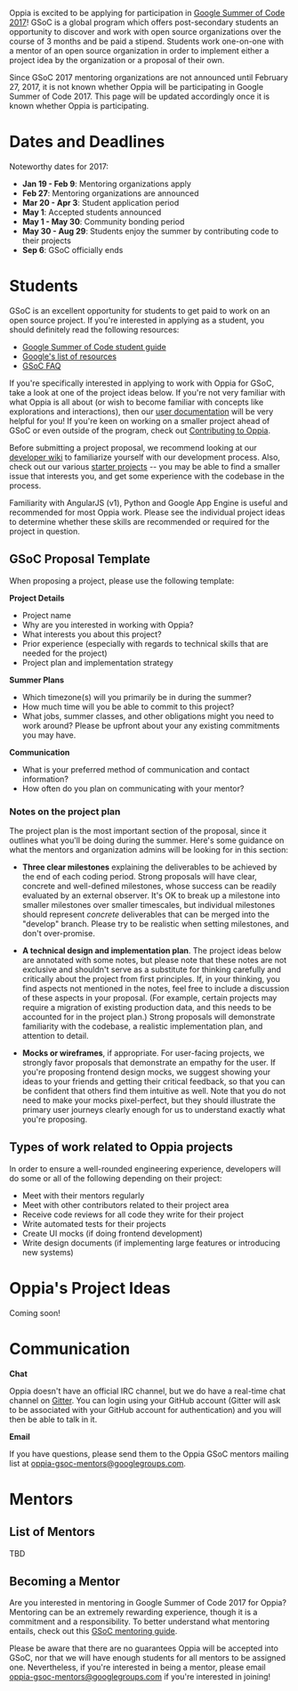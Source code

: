 Oppia is excited to be applying for participation in [Google Summer of Code 2017](https://developers.google.com/open-source/gsoc/)! GSoC is a global program which offers post-secondary students an opportunity to discover and work with open source organizations over the course of 3 months and be paid a stipend. Students work one-on-one with a mentor of an open source organization in order to implement either a project idea by the organization or a proposal of their own.

Since GSoC 2017 mentoring organizations are not announced until February 27, 2017, it is not known whether Oppia will be participating in Google Summer of Code 2017. This page will be updated accordingly once it is known whether Oppia is participating.

# Dates and Deadlines
Noteworthy dates for 2017:
- **Jan 19 - Feb 9**: Mentoring organizations apply
- **Feb 27**: Mentoring organizations are announced
- **Mar 20 - Apr 3**: Student application period
- **May 1**: Accepted students announced
- **May 1 - May 30**: Community bonding period
- **May 30 - Aug 29**: Students enjoy the summer by contributing code to their projects
- **Sep 6**: GSoC officially ends

# Students
GSoC is an excellent opportunity for students to get paid to work on an open source project. If you're interested in applying as a student, you should definitely read the following resources:

- [Google Summer of Code student guide](http://write.flossmanuals.net/gsocstudentguide/what-is-google-summer-of-code/)
- [Google's list of resources](https://developers.google.com/open-source/gsoc/resources/)
- [GSoC FAQ](https://developers.google.com/open-source/gsoc/faq)

If you're specifically interested in applying to work with Oppia for GSoC, take a look at one of the project ideas below. If you're not very familiar with what Oppia is all about (or wish to become familiar with concepts like explorations and interactions), then our [user documentation](http://oppia.github.io/#/) will be very helpful for you! If you're keen on working on a smaller project ahead of GSoC or even outside of the program, check out [Contributing to Oppia](https://github.com/oppia/oppia/wiki/Contributing-code-to-Oppia).

Before submitting a project proposal, we recommend looking at our [developer wiki](https://github.com/oppia/oppia/wiki) to familiarize yourself with our development process. Also, check out our various [starter projects](https://github.com/oppia/oppia/issues?q=is%3Aopen+is%3Aissue+label%3A%22starter+project%22) -- you may be able to find a smaller issue that interests you, and get some experience with the codebase in the process.

Familiarity with AngularJS (v1), Python and Google App Engine is useful and recommended for most Oppia work. Please see the individual project ideas to determine whether these skills are recommended or required for the project in question.

## GSoC Proposal Template
When proposing a project, please use the following template:

**Project Details**
- Project name
- Why are you interested in working with Oppia?
- What interests you about this project?
- Prior experience (especially with regards to technical skills that are needed for the project)
- Project plan and implementation strategy

**Summer Plans**
- Which timezone(s) will you primarily be in during the summer?
- How much time will you be able to commit to this project?
- What jobs, summer classes, and other obligations might you need to work around? Please be upfront about your any existing commitments you may have.

**Communication**
- What is your preferred method of communication and contact information?
- How often do you plan on communicating with your mentor?

### Notes on the project plan

The project plan is the most important section of the proposal, since it outlines what you'll be doing during the summer. Here's some guidance on what the mentors and organization admins will be looking for in this section:

- **Three clear milestones** explaining the deliverables to be achieved by the end of each coding period. Strong proposals will have clear, concrete and well-defined milestones, whose success can be readily evaluated by an external observer. It's OK to break up a milestone into smaller milestones over smaller timescales, but individual milestones should represent *concrete* deliverables that can be merged into the "develop" branch. Please try to be realistic when setting milestones, and don't over-promise.

- **A technical design and implementation plan**. The project ideas below are annotated with some notes, but please note that these notes are not exclusive and shouldn't serve as a substitute for thinking carefully and critically about the project from first principles. If, in your thinking, you find aspects not mentioned in the notes, feel free to include a discussion of these aspects in your proposal. (For example, certain projects may require a migration of existing production data, and this needs to be accounted for in the project plan.) Strong proposals will demonstrate familiarity with the codebase, a realistic implementation plan, and attention to detail.

- **Mocks or wireframes**, if appropriate. For user-facing projects, we strongly favor proposals that demonstrate an empathy for the user. If you're proposing frontend design mocks, we suggest showing your ideas to your friends and getting their critical feedback, so that you can be confident that others find them intuitive as well. Note that you do not need to make your mocks pixel-perfect, but they should illustrate the primary user journeys clearly enough for us to understand exactly what you're proposing.

## Types of work related to Oppia projects
In order to ensure a well-rounded engineering experience, developers will do some or all of the following depending on their project:
- Meet with their mentors regularly
- Meet with other contributors related to their project area
- Receive code reviews for all code they write for their project
- Write automated tests for their projects
- Create UI mocks (if doing frontend development)
- Write design documents (if implementing large features or introducing new systems)

# Oppia's Project Ideas

Coming soon!

# Communication

**Chat**

Oppia doesn't have an official IRC channel, but we do have a real-time chat channel on [Gitter](
https://gitter.im/oppia/oppia-chat#). You can login using your GitHub account (Gitter will ask to be associated with your GitHub account for authentication) and you will then be able to talk in it.

**Email**

If you have questions, please send them to the Oppia GSoC mentors mailing list at oppia-gsoc-mentors@googlegroups.com.

# Mentors

## List of Mentors

TBD

## Becoming a Mentor

Are you interested in mentoring in Google Summer of Code 2017 for Oppia? Mentoring can be an extremely rewarding experience, though it is a commitment and a responsibility. To better understand what mentoring entails, check out this [GSoC mentoring guide](https://flossmanuals.net/GSoCMentoring/).

Please be aware that there are no guarantees Oppia will be accepted into GSoC, nor that we will have enough students for all mentors to be assigned one. Nevertheless, if you're interested in being a mentor, please email oppia-gsoc-mentors@googlegroups.com if you're interested in joining!
